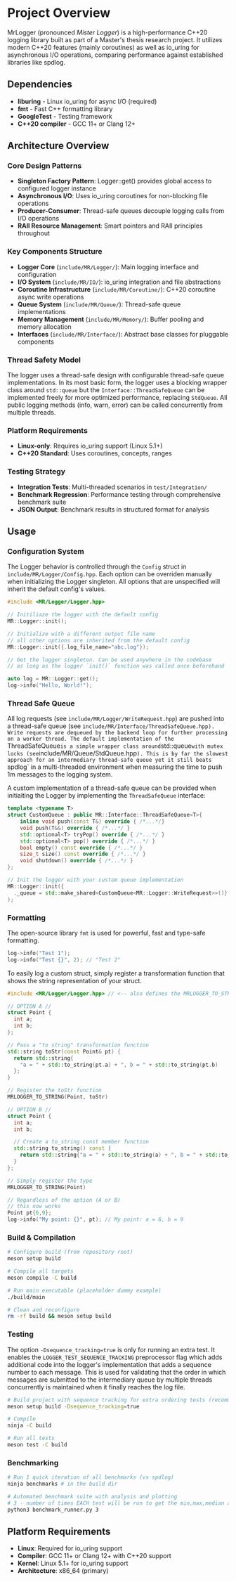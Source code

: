 # Project Overview

MrLogger (pronounced *Mister Logger*) is a high-performance C++20 logging library built as part of a Master's thesis research project. It utilizes modern C++20 features (mainly coroutines) as well as io_uring for asynchronous I/O operations, comparing performance against established libraries like spdlog.


## Dependencies
- **liburing** - Linux io_uring for async I/O (required)
- **fmt** - Fast C++ formatting library
- **GoogleTest** - Testing framework
- **C++20 compiler** - GCC 11+ or Clang 12+

## Architecture Overview

### Core Design Patterns
- **Singleton Factory Pattern**: Logger::get() provides global access to configured logger instance
- **Asynchronous I/O**: Uses io_uring coroutines for non-blocking file operations
- **Producer-Consumer**: Thread-safe queues decouple logging calls from I/O operations
- **RAII Resource Management**: Smart pointers and RAII principles throughout

### Key Components Structure
- **Logger Core** (`include/MR/Logger/`): Main logging interface and configuration
- **I/O System** (`include/MR/IO/`): io_uring integration and file abstractions  
- **Coroutine Infrastructure** (`include/MR/Coroutine/`): C++20 coroutine async write operations
- **Queue System** (`include/MR/Queue/`): Thread-safe queue implementations
- **Memory Management** (`include/MR/Memory/`): Buffer pooling and memory allocation
- **Interfaces** (`include/MR/Interface/`): Abstract base classes for pluggable components

### Thread Safety Model
The logger uses a thread-safe design with configurable thread-safe queue implementations. In its most basic form, the logger uses a blocking wrapper class around `std::queue` but the `Interface::ThreadSafeQueue` can be implemented freely for more optimized performance, replacing `StdQueue`. All public logging methods (info, warn, error) can be called concurrently from multiple threads.

### Platform Requirements
- **Linux-only**: Requires io_uring support (Linux 5.1+)
- **C++20 Standard**: Uses coroutines, concepts, ranges

### Testing Strategy
- **Integration Tests**: Multi-threaded scenarios in `test/Integration/`
- **Benchmark Regression**: Performance testing through comprehensive benchmark suite
- **JSON Output**: Benchmark results in structured format for analysis


## Usage

### Configuration System
The Logger behavior is controlled through the `Config` struct in `include/MR/Logger/Config.hpp`. Each option can be overriden manually when initializing the Logger singleton. All options that are unspecified will inherit the default config's values.

```cpp
#include <MR/Logger/Logger.hpp>

// Initiliaze the logger with the default config
MR::Logger::init(); 

// Initialize with a different output file name
// all other options are inherited from the default config
MR::Logger::init({.log_file_name="abc.log"});

// Get the logger singleton. Can be used anywhere in the codebase
// as long as the logger `init()` function was called once beforehand

auto log = MR::Logger::get();
log->info("Hello, World!");
```

### Thread Safe Queue
All log requests (see `include/MR/Logger/WriteRequest.hpp`) are pushed into a 
thread-safe queue (see `include/MR/Interface/ThreadSafeQueue.hpp). Write requests are dequeued by the backend loop for further processing on a worker thread. The default implementation of the `ThreadSafeQueue` is a simple wrapper class around `std::queue` with mutex locks (see `include/MR/Queue/StdQueue.hpp`). This is by far the slowest approach for an intermediary thread-safe queue yet it still beats `spdlog` in a multi-threaded environment when measuring the time to push 1m messages to the logging system.

A custom implementation of a thread-safe queue can be provided when initiaiting the Logger by implementing the `ThreadSafeQueue` interface:
```cpp
template <typename T>
struct CustomQueue : public MR::Interface::ThreadSafeQueue<T>{
    inline void push(const T&) override { /*...*/}
    void push(T&&) override { /*...*/ }
    std::optional<T> tryPop() override { /*...*/ }
    std::optional<T> pop() override { /*...*/ }
    bool empty() const override { /*...*/ }
    size_t size() const override { /*...*/ }
    void shutdown() override { /*...*/ }
};

// Init the logger with your custom queue implementation
MR::Logger::init({
  ._queue = std::make_shared<CustomQueue<MR::Logger::WriteRequest>>()}
);
```

### Formatting
The open-source library `fmt` is used for powerful, fast and type-safe formatting.

```cpp
log->info("Test 1");
log->info("Test {}", 2); // "Test 2"
```

To easily log a custom struct, simply register a transformation function that shows the string representation of your struct.
```cpp
#include <MR/Logger/Logger.hpp> // <-- also defines the MRLOGGER_TO_STRING macro

// OPTION A //
struct Point { 
  int a; 
  int b; 
};

// Pass a "to string" transformation function
std::string toStr(const Point& pt) {
  return std::string{
    "a = " + std::to_string(pt.a) + ", b = " + std::to_string(pt.b)
  }; 
}

// Register the toStr function
MRLOGGER_TO_STRING(Point, toStr)

// OPTION B //
struct Point { 
  int a; 
  int b; 

  // Create a to_string const member function
  std::string to_string() const {
    return std::string{"a = " + std::to_string(a) + ", b = " + std::to_string(b)};
  }
};

// Simply register the type
MRLOGGER_TO_STRING(Point)

// Regardless of the option (A or B)
// this now works
Point pt{6,9};
log->info("My point: {}", pt); // My point: a = 6, b = 9
```


### Build & Compilation
```bash
# Configure build (from repository root)
meson setup build

# Compile all targets
meson compile -C build

# Run main executable (placeholder dummy example)
./build/main

# Clean and reconfigure
rm -rf build && meson setup build
```

### Testing
The option `-Dsequence_tracking=true` is only for running an extra test. It enables the `LOGGER_TEST_SEQUENCE_TRACKING` preprocessor flag which adds additional code into the logger's implementation that adds a sequence number to each message. This is used for validating that the order in which messages are submitted to the intermediary queue
by multiple threads concurrently is maintained when it finally reaches the log file. 

```bash
# Build project with sequence tracking for extra ordering tests (recommended when testing)
meson setup build -Dsequence_tracking=true

# Compile 
ninja -C build

# Run all tests
meson test -C build
```

### Benchmarking
```bash
# Run 1 quick iteration of all benchmarks (vs spdlog)
ninja benchmarks # in the build dir

# Automated benchmark suite with analysis and plotting
# 3 - number of times EACH test will be run to get the min,max,median and avg time
python3 benchmark_runner.py 3
```

## Platform Requirements

- **Linux**: Required for io_uring support
- **Compiler**: GCC 11+ or Clang 12+ with C++20 support
- **Kernel**: Linux 5.1+ for io_uring support
- **Architecture**: x86_64 (primary)

